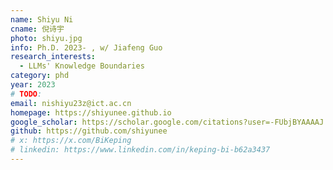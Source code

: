 ```yaml
---
name: Shiyu Ni
cname: 倪诗宇
photo: shiyu.jpg
info: Ph.D. 2023- , w/ Jiafeng Guo
research_interests:
  - LLMs' Knowledge Boundaries
category: phd
year: 2023
# TODO:
email: nishiyu23z@ict.ac.cn
homepage: https://shiyunee.github.io
google_scholar: https://scholar.google.com/citations?user=-FUbjBYAAAAJ
github: https://github.com/shiyunee
# x: https://x.com/BiKeping
# linkedin: https://www.linkedin.com/in/keping-bi-b62a3437
---
```

